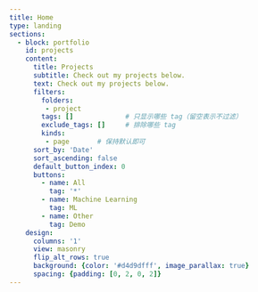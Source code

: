 ```yaml
---
title: Home
type: landing
sections:
  - block: portfolio
    id: projects
    content:
      title: Projects
      subtitle: Check out my projects below.
      text: Check out my projects below.
      filters:
        folders: 
         - project
        tags: []             # 只显示哪些 tag（留空表示不过滤）
        exclude_tags: []     # 排除哪些 tag
        kinds: 
         - page       # 保持默认即可
      sort_by: 'Date'
      sort_ascending: false
      default_button_index: 0
      buttons:
        - name: All
          tag: '*'
        - name: Machine Learning
          tag: ML
        - name: Other
          tag: Demo
    design:
      columns: '1'
      view: masonry
      flip_alt_rows: true
      background: {color: '#d4d9dfff', image_parallax: true}
      spacing: {padding: [0, 2, 0, 2]}
---
```

